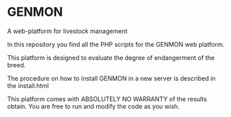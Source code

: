 # GENMON
A web-platform for livestock management

In this repository you find all the PHP scripts for the GENMON web platform.

This platform is designed to evaluate the degree of endangerment of the breed.

The procedure on how to install GENMON in a new server is described in the install.html

This platform comes with ABSOLUTELY NO WARRANTY of the results obtain.
You are free to run and modify the code as you wish.
